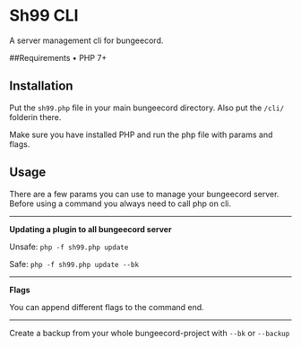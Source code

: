 # Sh99 CLI
A server management cli for bungeecord.

##Requirements
• PHP 7+

## Installation

Put the `sh99.php` file in your main bungeecord directory. 
Also put the `/cli/` folderin there.

Make sure you have installed PHP and run the php file with params and flags.

## Usage
There are a few params you can use to manage your bungeecord server.
Before using a command you always need to call php on cli.

---

**Updating a plugin to all bungeecord server**

Unsafe: `php -f sh99.php update`

Safe: `php -f sh99.php update --bk`

---

**Flags**

You can append different flags to the command end.

---

Create a backup from your whole bungeecord-project with `--bk` or `--backup`


